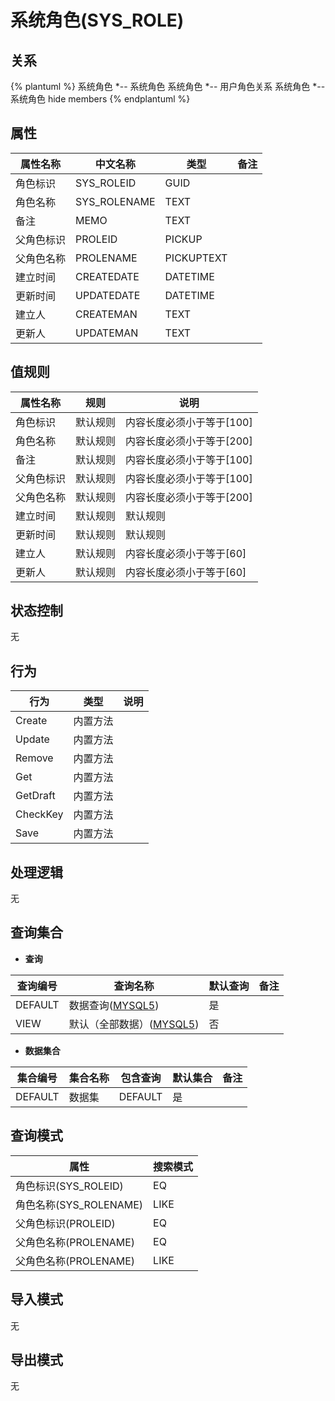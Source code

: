 # 系统角色(SYS_ROLE)

  

## 关系
{% plantuml %}
系统角色 *-- 系统角色 
系统角色 *-- 用户角色关系 
系统角色 *-- 系统角色 
hide members
{% endplantuml %}

## 属性

| 属性名称        |    中文名称    | 类型     |  备注  |
| --------   |------------| -----   |  -------- | 
|角色标识|SYS_ROLEID|GUID|&nbsp;|
|角色名称|SYS_ROLENAME|TEXT|&nbsp;|
|备注|MEMO|TEXT|&nbsp;|
|父角色标识|PROLEID|PICKUP|&nbsp;|
|父角色名称|PROLENAME|PICKUPTEXT|&nbsp;|
|建立时间|CREATEDATE|DATETIME|&nbsp;|
|更新时间|UPDATEDATE|DATETIME|&nbsp;|
|建立人|CREATEMAN|TEXT|&nbsp;|
|更新人|UPDATEMAN|TEXT|&nbsp;|

## 值规则
| 属性名称    | 规则    |  说明  |
| --------   |------------| ----- | 
|角色标识|默认规则|内容长度必须小于等于[100]|
|角色名称|默认规则|内容长度必须小于等于[200]|
|备注|默认规则|内容长度必须小于等于[100]|
|父角色标识|默认规则|内容长度必须小于等于[100]|
|父角色名称|默认规则|内容长度必须小于等于[200]|
|建立时间|默认规则|默认规则|
|更新时间|默认规则|默认规则|
|建立人|默认规则|内容长度必须小于等于[60]|
|更新人|默认规则|内容长度必须小于等于[60]|

## 状态控制

无


## 行为
| 行为    | 类型    |  说明  |
| --------   |------------| ----- | 
|Create|内置方法|&nbsp;|
|Update|内置方法|&nbsp;|
|Remove|内置方法|&nbsp;|
|Get|内置方法|&nbsp;|
|GetDraft|内置方法|&nbsp;|
|CheckKey|内置方法|&nbsp;|
|Save|内置方法|&nbsp;|

## 处理逻辑
无

## 查询集合

* **查询**

| 查询编号 | 查询名称       | 默认查询 |   备注|
| --------  | --------   | --------   | ----- |
|DEFAULT|数据查询([MYSQL5](../../appendix/query_MYSQL5.md#SysRole_Default))|是|&nbsp;|
|VIEW|默认（全部数据）([MYSQL5](../../appendix/query_MYSQL5.md#SysRole_View))|否|&nbsp;|

* **数据集合**

| 集合编号 | 集合名称   |  包含查询  | 默认集合 |   备注|
| --------  | --------   | -------- | --------   | ----- |
|DEFAULT|数据集|DEFAULT|是|&nbsp;|

## 查询模式
| 属性      |    搜索模式     |
| --------   |------------|
|角色标识(SYS_ROLEID)|EQ|
|角色名称(SYS_ROLENAME)|LIKE|
|父角色标识(PROLEID)|EQ|
|父角色名称(PROLENAME)|EQ|
|父角色名称(PROLENAME)|LIKE|

## 导入模式
无


## 导出模式
无
